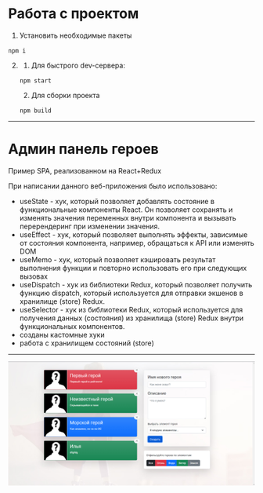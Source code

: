 # Работа с проектом
1. Установить необходимые пакеты
```
npm i
```
2. 
    1. Для быстрого dev-сервера:
    ```
    npm start
    ```
    2. Для сборки проекта
    ```
    npm build
    ```
___

# Админ панель героев

Пример SPA, реализованном на React+Redux

При написании данного веб-приложения было использовано:
- useState - хук, который позволяет добавлять состояние в функциональные компоненты React. Он позволяет сохранять и изменять значения переменных внутри компонента и вызывать перерендеринг при изменении значения.
- useEffect - хук, который позволяет выполнять эффекты, зависимые от состояния компонента, например, обращаться к API или изменять DOM
- useMemo - хук, который позволяет кэшировать результат выполнения функции и повторно использовать его при следующих вызовах
- useDispatch - хук из библиотеки Redux, который позволяет получить функцию dispatch, который используется для отправки экшенов в хранилище (store) Redux.
- useSelector - хук из библиотеки Redux, который используется для получения данных (состояния) из хранилища (store) Redux внутри функциональных компонентов.
- созданы кастомные хуки
- работа с хранилищем состояний (store)


___

![alt text](https://github.com/KBAHTNET/ReactLearning/blob/main/public/screen.png)